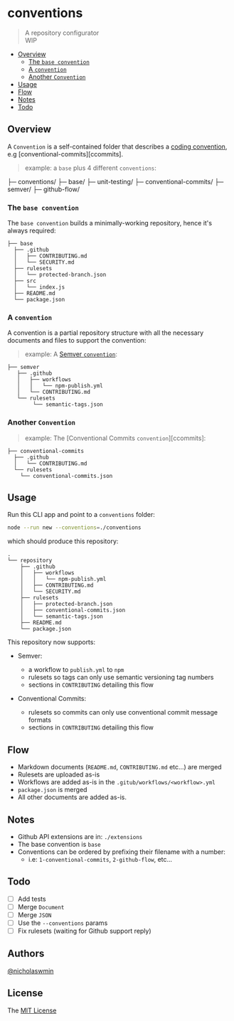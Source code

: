 # conventions

> A repository configurator  
> WIP

* [Overview](#overview)
  + [The `base convention`](#the--base-convention-)
  + [A `convention`](#a--convention-)
  + [Another `Convention`](#another--convention-)
* [Usage](#usage)
* [Flow](#flow)
* [Notes](#notes)
* [Todo](#todo)

## Overview

A `Convention` is a self-contained folder that describes a 
[coding convention][convention], e.g [conventional-commits][ccommits].

> example: a `base` plus 4 different `conventions`:

├─ conventions/
   ├─ base/
   ├─ unit-testing/
   ├─ conventional-commits/
   ├─ semver/
   ├─ github-flow/

### The `base convention` 

The `base convention` builds a minimally-working repository, 
hence it's always required:

```
├── base
  ├── .github
  │   ├── CONTRIBUTING.md    
  │   └── SECURITY.md    
  ├── rulesets
  │   └── protected-branch.json
  ├── src
  │   └── index.js
  ├── README.md
  └── package.json
```

### A `convention`

A convention is a partial repository structure with all the necessary  
documents and files to support the convention:

> example: A [Semver `convention`][semver]:

```
├── semver
   ├── .github
   │   ├── workflows
   │   │   └── npm-publish.yml
   │   └── CONTRIBUTING.md   
   └── rulesets
        └── semantic-tags.json
```

### Another `Convention`

> example: The [Conventional Commits `convention`][ccommits]:

```
├── conventional-commits
  ├── .github
  │   └── CONTRIBUTING.md    
  └── rulesets
    └── conventional-commits.json
```

## Usage

Run this CLI app and point to a `conventions` folder:

```bash
node --run new --conventions=./conventions
```

which should produce this repository:

```
.
└── repository
    ├── .github
    │   ├── workflows
    │   │   └── npm-publish.yml
    │   ├── CONTRIBUTING.md    
    │   └── SECURITY.md    
    ├── rulesets
    │   ├── protected-branch.json
    │   ├── conventional-commits.json
    │   └── semantic-tags.json
    ├── README.md
    └── package.json
```

This repository now supports:

- Semver:
  - a workflow to `publish.yml` to `npm` 
  - rulesets so tags can only use semantic versioning tag numbers
  - sections in `CONTRIBUTING` detailing this flow

- Conventional Commits:
  - rulesets so commits can only use conventional commit message formats
  - sections in `CONTRIBUTING` detailing this flow

## Flow

- Markdown documents (`README.md`, `CONTRIBUTING.md` etc...) are merged
- Rulesets are uploaded as-is
- Workflows are added as-is in the `.gitub/workflows/<workflow>.yml`
- `package.json` is merged
- All other documents are added as-is.
  
## Notes

- Github API extensions are in: `./extensions`
- The base convention is `base`
- Conventions can be ordered by prefixing their filename with a number:
  - i.e: `1-conventional-commits`, `2-github-flow`, etc...

## Todo

- [ ] Add tests
- [ ] Merge `Document`
- [ ] Merge `JSON`
- [ ] Use the `--conventions` params
- [ ] Fix rulesets (waiting for Github support reply)

## Authors

[@nicholaswmin][author-url]

## License 

The [MIT License][license]

[convention]: https://en.wikipedia.org/wiki/Coding_conventions#
[ccomits]: https://www.conventionalcommits.org/en/v1.0.0/
[semver]: https://semver.org/

[author-url]: https://github.com/nicholaswmin
[license]: ./LICENSE
